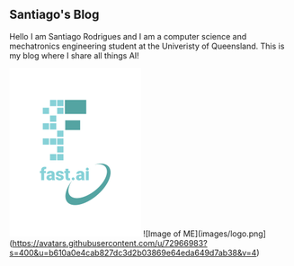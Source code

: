 ## Santiago's Blog
Hello I am Santiago Rodrigues and I am a computer science and mechatronics engineering student at the Univeristy of Queensland. This is my blog where I share all things AI! 

![Image of fast.ai logo](images/logo.png)
![Image of ME](images/logo.png](https://avatars.githubusercontent.com/u/72966983?s=400&u=b610a0e4cab827dc3d2b03869e64eda649d7ab38&v=4)
